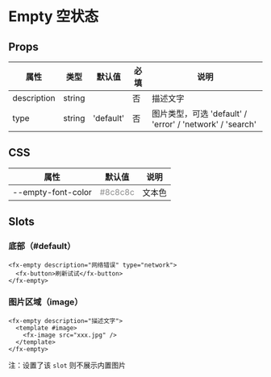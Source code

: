 # Empty 空状态

## Props

| 属性        | 类型   | 默认值    | 必填 | 说明                                                      |
| ----------- | ------ | --------- | ---- | --------------------------------------------------------- |
| description | string |           | 否   | 描述文字                                                  |
| type        | string | 'default' | 否   | 图片类型，可选 'default' / 'error' / 'network' / 'search' |

## CSS

| 属性               | 默认值                             | 说明   |
| ------------------ | ---------------------------------- | ------ |
| --empty-font-color | <font color=#8c8c8c>#8c8c8c</font> | 文本色 |

## Slots

### 底部（#default）

```
<fx-empty description="网络错误" type="network">
  <fx-button>刷新试试</fx-button>
</fx-empty>
```

### 图片区域（image）

```
<fx-empty description="描述文字">
  <template #image>
    <fx-image src="xxx.jpg" />
  </template>
</fx-empty>
```

注：设置了该 `slot` 则不展示内置图片
